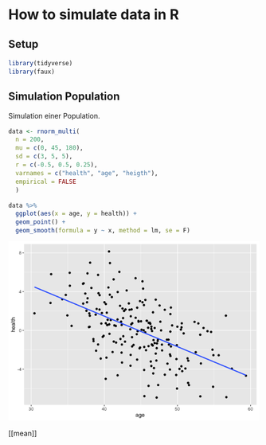 # How to simulate data in R

## Setup

``` r
library(tidyverse)
library(faux)
```

## Simulation Population

Simulation einer Population.

``` r
data <- rnorm_multi(
  n = 200, 
  mu = c(0, 45, 180),
  sd = c(3, 5, 5),
  r = c(-0.5, 0.5, 0.25), 
  varnames = c("health", "age", "heigth"),
  empirical = FALSE
  )
```

``` r
data %>% 
  ggplot(aes(x = age, y = health)) +
  geom_point() +
  geom_smooth(formula = y ~ x, method = lm, se = F)
```

![](simulate_data_files/figure-markdown_github/unnamed-chunk-1-1.png)

[[mean]]
